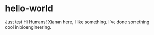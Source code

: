# hello-world
Just test
Hi Humans!
Xianan here, I like something.
I've done something cool in bioengineering.
